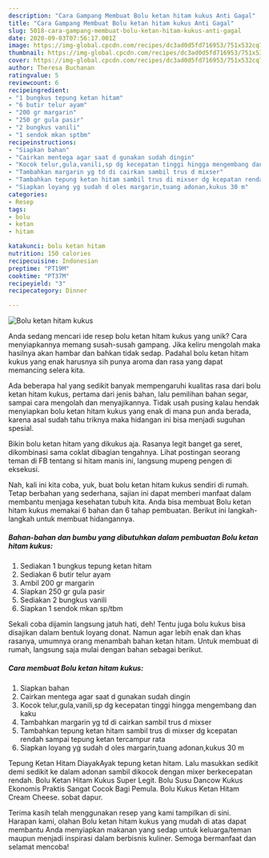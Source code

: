 ```yaml
---
description: "Cara Gampang Membuat Bolu ketan hitam kukus Anti Gagal"
title: "Cara Gampang Membuat Bolu ketan hitam kukus Anti Gagal"
slug: 5018-cara-gampang-membuat-bolu-ketan-hitam-kukus-anti-gagal
date: 2020-09-03T07:56:17.001Z
image: https://img-global.cpcdn.com/recipes/dc3ad0d5fd716953/751x532cq70/bolu-ketan-hitam-kukus-foto-resep-utama.jpg
thumbnail: https://img-global.cpcdn.com/recipes/dc3ad0d5fd716953/751x532cq70/bolu-ketan-hitam-kukus-foto-resep-utama.jpg
cover: https://img-global.cpcdn.com/recipes/dc3ad0d5fd716953/751x532cq70/bolu-ketan-hitam-kukus-foto-resep-utama.jpg
author: Theresa Buchanan
ratingvalue: 5
reviewcount: 6
recipeingredient:
- "1 bungkus tepung ketan hitam"
- "6 butir telur ayam"
- "200 gr margarin"
- "250 gr gula pasir"
- "2 bungkus vanili"
- "1 sendok mkan sptbm"
recipeinstructions:
- "Siapkan bahan"
- "Cairkan mentega agar saat d gunakan sudah dingin"
- "Kocok telur,gula,vanili,sp dg kecepatan tinggi hingga mengembang dan kaku"
- "Tambahkan margarin yg td di cairkan sambil trus d mixser"
- "Tambahkan tepung ketan hitam sambil trus di mixser dg kcepatan rendah sampai tepung ketan tercampur rata"
- "Siapkan loyang yg sudah d oles margarin,tuang adonan,kukus 30 m"
categories:
- Resep
tags:
- bolu
- ketan
- hitam

katakunci: bolu ketan hitam 
nutrition: 150 calories
recipecuisine: Indonesian
preptime: "PT19M"
cooktime: "PT37M"
recipeyield: "3"
recipecategory: Dinner

---
```



![Bolu ketan hitam kukus](https://img-global.cpcdn.com/recipes/dc3ad0d5fd716953/751x532cq70/bolu-ketan-hitam-kukus-foto-resep-utama.jpg)

Anda sedang mencari ide resep bolu ketan hitam kukus yang unik? Cara menyiapkannya memang susah-susah gampang. Jika keliru mengolah maka hasilnya akan hambar dan bahkan tidak sedap. Padahal bolu ketan hitam kukus yang enak harusnya sih punya aroma dan rasa yang dapat memancing selera kita.

Ada beberapa hal yang sedikit banyak mempengaruhi kualitas rasa dari bolu ketan hitam kukus, pertama dari jenis bahan, lalu pemilihan bahan segar, sampai cara mengolah dan menyajikannya. Tidak usah pusing kalau hendak menyiapkan bolu ketan hitam kukus yang enak di mana pun anda berada, karena asal sudah tahu triknya maka hidangan ini bisa menjadi suguhan spesial.

Bikin bolu ketan hitam yang dikukus aja. Rasanya legit banget ga seret, dikombinasi sama coklat dibagian tengahnya. Lihat postingan seorang teman di FB tentang si hitam manis ini, langsung mupeng pengen di eksekusi.


Nah, kali ini kita coba, yuk, buat bolu ketan hitam kukus sendiri di rumah. Tetap berbahan yang sederhana, sajian ini dapat memberi manfaat dalam membantu menjaga kesehatan tubuh kita. Anda bisa membuat Bolu ketan hitam kukus memakai 6 bahan dan 6 tahap pembuatan. Berikut ini langkah-langkah untuk membuat hidangannya.

<!--inarticleads1-->

##### Bahan-bahan dan bumbu yang dibutuhkan dalam pembuatan Bolu ketan hitam kukus:

1. Sediakan 1 bungkus tepung ketan hitam
1. Sediakan 6 butir telur ayam
1. Ambil 200 gr margarin
1. Siapkan 250 gr gula pasir
1. Sediakan 2 bungkus vanili
1. Siapkan 1 sendok mkan sp/tbm


Sekali coba dijamin langsung jatuh hati, deh! Tentu juga bolu kukus bisa disajikan dalam bentuk loyang donat. Namun agar lebih enak dan khas rasanya, umumnya orang menambah bahan ketan hitam. Untuk membuat di rumah, langsung saja mulai dengan bahan sebagai berikut. 

<!--inarticleads2-->

##### Cara membuat Bolu ketan hitam kukus:

1. Siapkan bahan
1. Cairkan mentega agar saat d gunakan sudah dingin
1. Kocok telur,gula,vanili,sp dg kecepatan tinggi hingga mengembang dan kaku
1. Tambahkan margarin yg td di cairkan sambil trus d mixser
1. Tambahkan tepung ketan hitam sambil trus di mixser dg kcepatan rendah sampai tepung ketan tercampur rata
1. Siapkan loyang yg sudah d oles margarin,tuang adonan,kukus 30 m


Tepung Ketan Hitam DiayakAyak tepung ketan hitam. Lalu masukkan sedikit demi sedikit ke dalam adonan sambil dikocok dengan mixer berkecepatan rendah. Bolu Ketan Hitam Kukus Super Legit. Bolu Susu Dancow Kukus Ekonomis Praktis Sangat Cocok Bagi Pemula. Bolu Kukus Ketan Hitam Cream Cheese. sobat dapur. 

Terima kasih telah menggunakan resep yang kami tampilkan di sini. Harapan kami, olahan Bolu ketan hitam kukus yang mudah di atas dapat membantu Anda menyiapkan makanan yang sedap untuk keluarga/teman maupun menjadi inspirasi dalam berbisnis kuliner. Semoga bermanfaat dan selamat mencoba!
